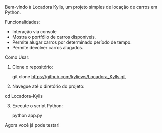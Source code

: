 Bem-vindo à Locadora Kylls, um projeto simples de locação de carros em Python.

Funcionalidades:
- Interação via console
- Mostra o portfólio de carros disponíveis.
- Permite alugar carros por determinado período de tempo.
- Permite devolver carros alugados.

Como Usar:
1. Clone o repositório:
   
   git clone https://github.com/kyliews/Locadora_Kylls.git
   
2. Navegue até o diretório do projeto:

  cd Locadora-Kylls

3. Execute o script Python:

   python app.py

Agora você já pode testar!

